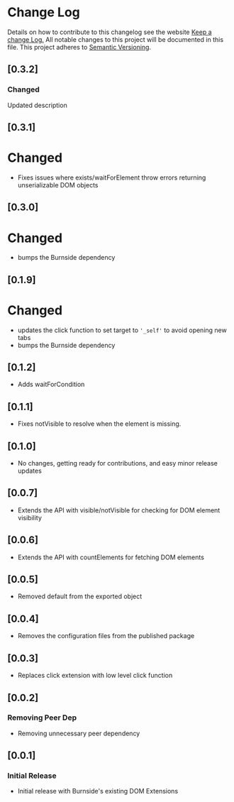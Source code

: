 # Change Log
Details on how to contribute to this changelog see the website
[Keep a change Log.](http://keepachangelog.com/) All notable changes to this project will be documented in this file.
This project adheres to [Semantic Versioning](http://semver.org/).

## [0.3.2]
### Changed
Updated description

## [0.3.1]
# Changed
- Fixes issues where exists/waitForElement throw errors returning unserializable DOM objects

## [0.3.0]
# Changed
- bumps the Burnside dependency

## [0.1.9]
# Changed
- updates the click function to set target to `'_self'` to avoid opening new tabs
- bumps the Burnside dependency

## [0.1.2]
- Adds waitForCondition

## [0.1.1]
- Fixes notVisible to resolve when the element is missing.

## [0.1.0]
- No changes, getting ready for contributions, and easy minor release updates

## [0.0.7]
- Extends the API with visible/notVisible for checking for DOM element visibility

## [0.0.6]
- Extends the API with countElements for fetching DOM elements

## [0.0.5]
- Removed default from the exported object

## [0.0.4]
- Removes the configuration files from the published package

## [0.0.3]
- Replaces click extension with low level click function

## [0.0.2]
### Removing Peer Dep
- Removing unnecessary peer dependency

## [0.0.1]
### Initial Release
- Initial release with Burnside's existing DOM Extensions
